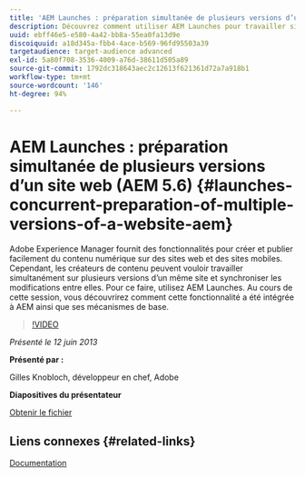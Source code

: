 ```yaml
---
title: 'AEM Launches : préparation simultanée de plusieurs versions d’un site web (AEM 5.6)'
description: Découvrez comment utiliser AEM Launches pour travailler simultanément sur plusieurs versions d’un même site et synchroniser les modifications entre elles. Découvrez comment AEM Launches ont été intégrés à AEM et découvrez leurs mécanismes de base.
uuid: ebff46e5-e580-4a42-bb8a-55ea0fa13d9e
discoiquuid: a18d345a-fbb4-4ace-b569-96fd95503a39
targetaudience: target-audience advanced
exl-id: 5a80f708-3536-4009-a76d-38611d505a89
source-git-commit: 1792dc318643aec2c12613f621361d72a7a918b1
workflow-type: tm+mt
source-wordcount: '146'
ht-degree: 94%

---
```


# AEM Launches : préparation simultanée de plusieurs versions d’un site web (AEM 5.6) {#launches-concurrent-preparation-of-multiple-versions-of-a-website-aem}

Adobe Experience Manager fournit des fonctionnalités pour créer et publier facilement du contenu numérique sur des sites web et des sites mobiles. Cependant, les créateurs de contenu peuvent vouloir travailler simultanément sur plusieurs versions d’un même site et synchroniser les modifications entre elles. Pour ce faire, utilisez AEM Launches. Au cours de cette session, vous découvrirez comment cette fonctionnalité a été intégrée à AEM ainsi que ses mécanismes de base.

>[!VIDEO](https://video.tv.adobe.com/v/19579/?quality=9)

*Présenté le 12 juin 2013*

**Présenté par :**

Gilles Knobloch, développeur en chef, Adobe

**Diapositives du présentateur**

[Obtenir le fichier](assets/2013-06-12-launches-cqgems.pdf)

## Liens connexes {#related-links}

[Documentation](https://docs.adobe.com/docs/en/cq/current/wcm/launches.html)

<!--
[Get back to the Overview](https://helpx.adobe.com/experience-manager/kt/eseminars/gems/aem-index.html)
-->
